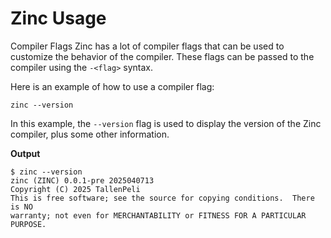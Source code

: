 # Zinc Usage

Compiler Flags
Zinc has a lot of compiler flags that can be used to customize the behavior of the compiler. These flags can be passed to the compiler using the `-<flag>` syntax.

Here is an example of how to use a compiler flag:
```
zinc --version
```
In this example, the `--version` flag is used to display the version of the Zinc compiler, plus some other information.

**Output**
```
$ zinc --version
zinc (ZINC) 0.0.1-pre 2025040713
Copyright (C) 2025 TallenPeli
This is free software; see the source for copying conditions.  There is NO
warranty; not even for MERCHANTABILITY or FITNESS FOR A PARTICULAR PURPOSE.
```
